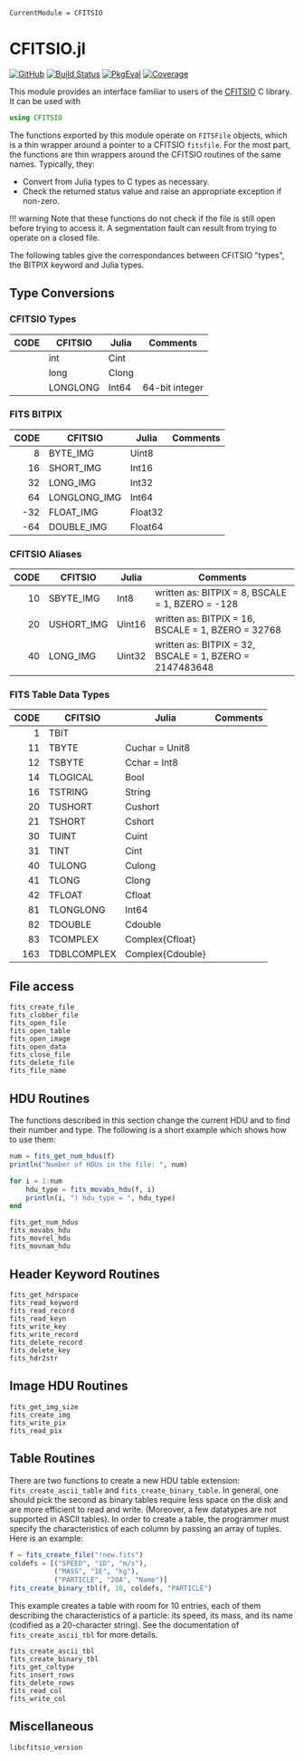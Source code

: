 ```@meta
CurrentModule = CFITSIO
```

# CFITSIO.jl

[![GitHub](https://img.shields.io/badge/Code-GitHub-black.svg)](https://github.com/juliaastro/CFITSIO.jl)
[![Build Status](https://github.com/JuliaAstro/CFITSIO.jl/workflows/CI/badge.svg)](https://github.com/JuliaAstro/CFITSIO.jl/actions)
[![PkgEval](https://juliaci.github.io/NanosoldierReports/pkgeval_badges/C/CFITSIO.svg)](https://juliaci.github.io/NanosoldierReports/pkgeval_badges/report.html)
[![Coverage](https://codecov.io/gh/JuliaAstro/CFITSIO.jl/branch/master/graph/badge.svg)](https://codecov.io/gh/JuliaAstro/CFITSIO.jl)

This module provides an interface familiar to users of the [CFITSIO](http://heasarc.gsfc.nasa.gov/fitsio/) C library. It can be used with

```julia
using CFITSIO
```

The functions exported by this module operate on `FITSFile` objects,
which is a thin wrapper around a pointer to a CFITSIO `fitsfile`.  For
the most part, the functions are thin wrappers around the CFITSIO
routines of the same names. Typically, they:

* Convert from Julia types to C types as necessary.
* Check the returned status value and raise an appropriate exception if
  non-zero.

!!! warning
    Note that these functions do not check if the file is still open
    before trying to access it. A segmentation fault can result from
    trying to operate on a closed file.


The following tables give the correspondances between CFITSIO "types",
the BITPIX keyword and Julia types.

## Type Conversions

### CFITSIO Types
|                  CODE 	| CFITSIO      	| Julia            	| Comments                                                	|
|----------------------:	|--------------	|------------------	|---------------------------------------------------------	|
|                       	| int          	| Cint             	|                                                         	|
|                       	| long         	| Clong            	|                                                         	|
|                       	| LONGLONG     	| Int64            	| 64-bit integer                                          	|

### FITS BITPIX
|                  CODE 	| CFITSIO      	| Julia            	| Comments                                                	|
|----------------------:	|--------------	|------------------	|---------------------------------------------------------	|
|                     8 	| BYTE_IMG     	| Uint8            	|                                                         	|
|                    16 	| SHORT_IMG    	| Int16            	|                                                         	|
|                    32 	| LONG_IMG     	| Int32            	|                                                         	|
|                    64 	| LONGLONG_IMG 	| Int64            	|                                                         	|
|                   -32 	| FLOAT_IMG    	| Float32          	|                                                         	|
|                   -64 	| DOUBLE_IMG   	| Float64          	|                                                         	|

### CFITSIO Aliases
|                  CODE 	| CFITSIO      	| Julia            	| Comments                                                	|
|----------------------:	|--------------	|------------------	|---------------------------------------------------------	|
|                    10 	| SBYTE_IMG    	| Int8             	| written as: BITPIX = 8, BSCALE = 1, BZERO = -128        	|
|                    20 	| USHORT_IMG   	| Uint16           	| written as: BITPIX = 16, BSCALE = 1, BZERO = 32768      	|
|                    40 	| LONG_IMG     	| Uint32           	| written as: BITPIX = 32, BSCALE = 1, BZERO = 2147483648 	|

### FITS Table Data Types
|                  CODE 	| CFITSIO      	| Julia            	| Comments                                                	|
|----------------------:	|--------------	|------------------	|---------------------------------------------------------	|
|                     1 	| TBIT         	|                  	|                                                         	|
|                    11 	| TBYTE        	| Cuchar = Unit8   	|                                                         	|
|                    12 	| TSBYTE       	| Cchar = Int8     	|                                                         	|
|                    14 	| TLOGICAL     	| Bool             	|                                                         	|
|                    16 	| TSTRING      	| String           	|                                                         	|
|                    20 	| TUSHORT      	| Cushort          	|                                                         	|
|                    21 	| TSHORT       	| Cshort           	|                                                         	|
|                    30 	| TUINT        	| Cuint            	|                                                         	|
|                    31 	| TINT         	| Cint             	|                                                         	|
|                    40 	| TULONG       	| Culong           	|                                                         	|
|                    41 	| TLONG        	| Clong            	|                                                         	|
|                    42 	| TFLOAT       	| Cfloat           	|                                                         	|
|                    81 	| TLONGLONG    	| Int64            	|                                                         	|
|                    82 	| TDOUBLE      	| Cdouble          	|                                                         	|
|                    83 	| TCOMPLEX     	| Complex{Cfloat}  	|                                                         	|
|                   163 	| TDBLCOMPLEX  	| Complex{Cdouble} 	|                                                         	|

## File access

```@docs
fits_create_file
fits_clobber_file
fits_open_file
fits_open_table
fits_open_image
fits_open_data
fits_close_file
fits_delete_file
fits_file_name
```

## HDU Routines

The functions described in this section change the current
HDU and to find their number and type. The following is a short
example which shows how to use them:

```julia
num = fits_get_num_hdus(f)
println("Number of HDUs in the file: ", num)

for i = 1:num
    hdu_type = fits_movabs_hdu(f, i)
    println(i, ") hdu_type = ", hdu_type)
end
```

```@docs
fits_get_num_hdus
fits_movabs_hdu
fits_movrel_hdu
fits_movnam_hdu
```

## Header Keyword Routines

```@docs
fits_get_hdrspace
fits_read_keyword
fits_read_record
fits_read_keyn
fits_write_key
fits_write_record
fits_delete_record
fits_delete_key
fits_hdr2str
```

## Image HDU Routines

```@docs
fits_get_img_size
fits_create_img
fits_write_pix
fits_read_pix
```

## Table Routines

There are two functions to create a new HDU table extension:
`fits_create_ascii_table` and `fits_create_binary_table`. In general,
one should pick the second as binary tables require less space on the
disk and are more efficient to read and write. (Moreover, a few
datatypes are not supported in ASCII tables). In order to create a
table, the programmer must specify the characteristics of each column
by passing an array of tuples. Here is an example:

```julia
f = fits_create_file("!new.fits")
coldefs = [("SPEED", "1D", "m/s"),
           ("MASS", "1E", "kg"),
           ("PARTICLE", "20A", "Name")]
fits_create_binary_tbl(f, 10, coldefs, "PARTICLE")
```  

This example creates a table with room for 10 entries, each of them
describing the characteristics of a particle: its speed, its mass, and
its name (codified as a 20-character string). See the documentation of
`fits_create_ascii_tbl` for more details.

```@docs
fits_create_ascii_tbl
fits_create_binary_tbl
fits_get_coltype
fits_insert_rows
fits_delete_rows
fits_read_col
fits_write_col
```

## Miscellaneous

```@docs
libcfitsio_version
```
